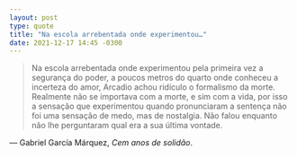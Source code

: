 ```yaml
---
layout: post
type: quote
title: "Na escola arrebentada onde experimentou…"
date: 2021-12-17 14:45 -0300
---
```

>Na escola arrebentada onde experimentou pela primeira vez a segurança do poder, a poucos metros do quarto onde conheceu a incerteza do amor, Arcadio achou ridículo o formalismo da morte. Realmente não se importava com a morte, e sim com a vida, por isso a sensação que experimentou quando pronunciaram a sentença não foi uma sensação de medo, mas de nostalgia. Não falou enquanto não lhe perguntaram qual era a sua última vontade.

— Gabriel García Márquez, _Cem anos de solidão_.